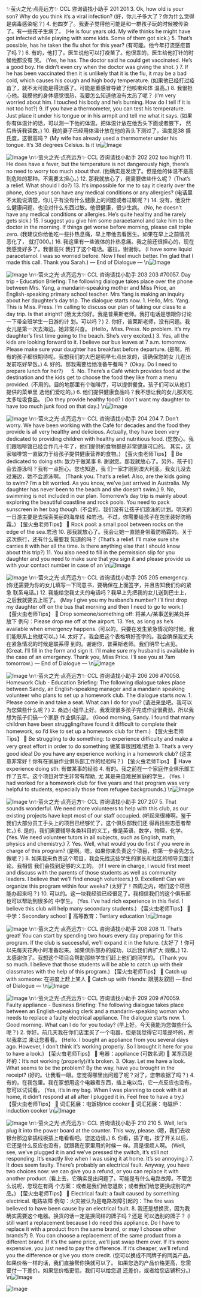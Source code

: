 ✨萤火之光·点亮远方✨
CCL 咨询请找小助手
201
201
3.
Ok, how old is your son? Why do you think it’s a viral infection?
(好，你儿子多大了？你为什么觉得是病毒感染呢？)
4.
他四岁了。我妻子觉得他可能是和一群孩子玩的时候被传染了。有一些孩子生病了。
(He is four years old. My wife thinks he might have got infected while playing with some
kids. Some of them got sick.)
5.
That’s possible, has he taken the flu shot for this year?
(有可能。他今年打流感疫苗了吗？)
6.
有的，他打了。医生说他可以打疫苗了。他很乖的，医生给他打针的时候他都没有
哭。
(Yes, he has. The doctor said he could get vaccinated. He’s a good boy. He didn’t even
cry when the doctor was giving the shot. )
7.
If he has been vaccinated then it is unlikely that it is the flu, it may be a bad cold,
which causes his cough and high body temperature.
(如果他已经打过疫苗了，就不太可能是得流感了。可能是重感冒导致了他咳嗽和体
温高。)
8.
我很担心他。我摸他的身体感觉很热，我要怎么知道他没有太热了呢？
(I’m very worried about him. I touched his body and he’s burning. How do I tell if it is
not too hot?)
9.
If you have a thermometer, you can test his temperature. Just place it under his
tongue or in his armpit and tell me what it says.
(如果你有体温计的话，可以测一下他的体温。把体温计放在他舌头下面或者腋下，
然后告诉我读数。)
10. 我的妻子已经用体温计放在他的舌头下测过了，温度是38 摄氏度，这很高吗？
(My wife has already used a thermometer under his tongue. It’s 38 degrees Celsius. Is it
\n![Image](images/page201_image1.jpeg)

![Image](images/page201_image2.jpeg)
\n✨萤火之光·点亮远方✨
CCL 咨询请找小助手
202
202
too high?)
11. He does have a fever, but the temperature is not dangerously high, there’s no need
to worry too much about that.
(他确实是发烧了。但是他的体温不是高到危险的那种。不需要太担心。)
12. 那我就放心了，我需要做些什么呢？
(That’s a relief. What should I do?)
13. It’s impossible for me to say it clearly over the phone, does your son have any
medical conditions or any allergies?
(电话里不太能说清楚，你儿子有没有什么健康上的问题或者过敏呢？)
14. 没有，他没什么健康问题，也没对什么东西过敏。他很健康，很少生病。
(No, he doesn’t have any medical conditions or allergies. He’s quite healthy and he rarely
gets sick.)
15. I suggest you give him some paracetamol and take him to the doctor in the morning.
If things get worse before morning, please call triple zero.
(我建议你给他吃一些扑热息痛，早上带他去看医生。如果在早上之前情况恶化了，
就打000。)
16. 我这里有一些液体的扑热息痛。我之前还很担心的，现在我感觉好多了，我很高兴
我打了这个电话。塞拉，谢谢你。
(I have some liquid paracetamol. I was so worried before. Now I feel much better. I’m
glad that I made this call. Thank you Sarah.)
— End of Dialogue —
\n![Image](images/page202_image1.jpeg)

![Image](images/page202_image2.jpeg)
\n✨萤火之光·点亮远方✨
CCL 咨询请找小助手
203
203
#70057. Day trip - Education
Briefing: The following dialogue takes place over the phone between Mrs. Yang, a
mandarin-speaking mother and Miss Price, an English-speaking primary school teacher.
Mrs Yang is making an inquiry about her daughter’s day trip. The dialogue starts now.
1.
Hello, Mrs. Yang. This is Miss. Press. I’m calling to discuss our plan of taking our
class to a day trip. Is that alright?
(杨太太你好。我是普莱斯老师。我打电话是想跟你讨论一下带全班学生一日游的计
划。可以吗？)
2.
你好，普莱斯老师，没有问题。我女儿是第一次去海边。她非常兴奋。
(Hello，Miss. Press. No problem. It’s my daughter’s first time going to the beach. She’s
very excited.)
3.
Yes, all the kids are looking forward to it. I believe our bus leaves at 7 a.m.
tomorrow. Please make sure your daughter has breakfast before departure.
(是啊，所有的孩子都很期待呢。我想我们的大巴是明早七点出发的，请确保您的女
儿在出发前吃好早饭。)
4.
好的。那我需要给她准备午餐吗？
(Okay. Do I need to prepare lunch for her?)
 
5.
No. There’s a Café which provides food at the destination and the kids get to choose
the food they like from a menu provided.
(不用的。目的地那里有个咖啡厅，可以提供餐食。孩子们可以从他们提供的菜单里
选他们爱吃的。)
6.
他们提供健康食品吗？我不想让我的女儿那天吃太多垃圾食品。
(Do they provide healthy food? I don’t want my daughter to have too much junk food on
that day.)
\n![Image](images/page203_image1.jpeg)

![Image](images/page203_image2.jpeg)
\n✨萤火之光·点亮远方✨
CCL 咨询请找小助手
204
204
7.
Don’t worry. We have been working with the Café for decades and the food they
provide is all very healthy and delicious. Actually, they have been very dedicated to
providing children with healthy and nutritious food.
(您放心。我们跟咖啡馆已经合作几十年了，他们提供的食物都是非常健康可口的。
其实，这家咖啡馆一直致力于给孩子提供健康营养的食物。)
【萤火虫老师Tips】

Be dedicated to doing sth: 致力于做某事
8.
谢谢您。那我就放心了。另外，孩子们会去游泳吗？我有一点担心。您也知道，我
们一家才刚到澳大利亚。我女儿没去过海边，她不会游泳啊。
(Thank you. That’s a relief. Also, are the kids going to swim? I’m a bit worried. As you
know, we’ve just arrived in Australia. My daughter has never been to the beach and she
doesn’t swim.)
9.
No, swimming is not included in our plan. Tomorrow’s day trip is mainly about
exploring the beautiful coastline and rock pools. You need to pack sunscreen in her
bag though.
(不会的，我们没有让孩子们游泳的计划。明天的一日游主要是去探索美丽的海岸线
和岩池。不过，你需要给孩子在包里装好防晒霜。)
【萤火虫老师Tips】

Rock pool: a small pool between rocks on the edge of the sea.岩池
10. 那我就放心了。我会让她一直随身带着防晒霜的。关于这次旅行，还有什么需要我
知道的吗？
(That’s a relief. I’ll make sure she carries it with her all the time. Is there anything else
that I should know about this trip?)
11. You also need to fill in the permission slip for you daughter and you need to make
sure that you sign it and please provide us with your contact number in case of an
\n![Image](images/page204_image1.jpeg)

![Image](images/page204_image2.jpeg)
\n✨萤火之光·点亮远方✨
CCL 咨询请找小助手
205
205
emergency.
(你还需要为你的女儿填写一下同意书，要确保在上面签字，并且告知我们你的紧急
联系电话。)
12. 我能给您我丈夫的电话吗？我早上先把我的女儿送到巴士上，之后我就要去上班了。
(May I give you my husband’s number? I’ll first drop my daughter off on the bus that
morning and then I need to go to work.)
【萤火虫老师Tips】

Drop someone/something off: 将某人/某事送到某处并放下
例句：Please drop me off at the airport.
13. Yes, as long as he’s available when emergency happens.
(可以的，只要在发生紧急情况的时候，我们能联系上他就可以。)
14. 太好了。我会把这个表格填好签字的。我会确保我丈夫在紧急情况的时候是联系得
到的。谢谢你，普莱斯老师。我们明早七点见。
(Great. I’ll fill in the form and sign it. I’ll make sure my husband is available in the case
of an emergency. Thank you, Miss Price. I’ll see you at 7am tomorrow.)
— End of Dialogue —
\n![Image](images/page205_image1.jpeg)

![Image](images/page205_image2.jpeg)
\n✨萤火之光·点亮远方✨
CCL 咨询请找小助手
206
206
#70058. Homework Club - Education
Briefing: The following dialogue takes place between Sandy, an English-speaking
manager and a mandarin speaking volunteer who plans to set up a homework club. The
dialogue starts now.
1.
Please come in and take a seat. What can I do for you?
(请进来坐吧。我可以为您做些什么呢？)
2.
桑迪小姐早上好。我发现很多孩子完成作业很费劲，所以我想为孩子们搞一个家庭
作业俱乐部。
(Good morning, Sandy. I found that many children have been struggling/have found it
difficult to complete their homework, so I’d like to set up a homework club for them.)
【萤火虫老师Tips】

Be struggling to do something: to experience difficulty and make a very great effort
in order to do something 做某事很困难/费劲
3.
That’s a very good idea! Do you have any experience working in a homework club?
(这主意非常好！你有在家庭作业俱乐部工作的经验吗？)
【萤火虫老师Tips】

Have experience doing sth: 有做某事的经验
4.
有的。我之前在一个家庭作业俱乐部工作了五年。这个项目对学生非常有帮助, 尤
其是来自难民家庭的学生。
(Yes. I had worked for a homework club for five years and that program was very helpful
to students, especially those from refugee backgrounds.)
\n![Image](images/page206_image1.jpeg)

![Image](images/page206_image2.jpeg)
\n✨萤火之光·点亮远方✨
CCL 咨询请找小助手
207
207
5.
That sounds wonderful. We need more volunteers to help with this club, as our
existing projects have kept most of our staff occupied.
(听起来很棒啊。鉴于我们大部分员工手头上的项目已经够忙了，这个俱乐部我们还
得再找些志愿者帮忙。)
6.
是的，我们需要辅导各类科目的义工，像是英语，数学，物理，化学。
(Yes. We need volunteer tutors in all subjects, such as English, math, physics and
chemistry.)
7.
Yes. Well, what would you do first if you were in charge of this program?
(是啊。嗯，如果你来负责这个项目，你第一步会先怎么做呢？)
8.
如果我来负责这个项目，我会先找这些学生的家长和社区的领导见面讨论。我相信
我们会找到足够的义工的。
(If I were in charge, I would first meet and discuss with the parents of those students as
well as community leaders. I believe that we’ll find enough volunteers.)
9.
Excellent! Can we organize this program within four weeks?
(太好了！四周之内，咱们这个项目能办起来吗？)
10. 可以的。这一块我经验已经很足了。我相信我们的这个俱乐部也可以帮助到很多的
中学生。
(Yes. I’ve had rich experience in this field. I believe this club will help many secondary
students.)
【萤火虫老师Tips】

中学：Secondary school

高等教育：Tertiary education
\n![Image](images/page207_image1.jpeg)

![Image](images/page207_image2.jpeg)
\n✨萤火之光·点亮远方✨
CCL 咨询请找小助手
208
208
11. That’s great! You can start by spending two hours every day preparing for this
program. If the club is successful, we’ll expand it in the future.
(太好了！你可以先每天花两小时准备起来。如果俱乐部办的成功，以后我们再扩大
规模。)
12. 太感谢你了。我想这个项目会帮助那些学生们赶上他们的同学的。
(Thank you so much. I believe that those students will be able to catch up with their
classmates with the help of this program.)
【萤火虫老师Tips】

Catch up with someone: 在进度上赶上某人

Catch up with friends: 跟朋友叙旧
— End of Dialogue —
\n![Image](images/page208_image1.jpeg)

![Image](images/page208_image2.jpeg)
\n✨萤火之光·点亮远方✨
CCL 咨询请找小助手
209
209
#70059. Faulty appliance - Business
Briefing: The following dialogue takes place between an English-speaking clerk and a
mandarin-speaking woman who needs to replace a faulty electrical appliance. The
dialogue starts now.
1.
Good morning. What can I do for you today?
(早上好。今天我能为您做些什么呢？)
2.
你好。前几天我在你们店里买了一个电器，但是我觉得它可能是坏的，所以我拿过
来让您看看。
(Hello. I bought an appliance from you several days ago. However, I don’t think it’s
working properly. So I brought it here for you to have a look.)
【萤火虫老师Tips】

电器：appliance (可数名词)

某东西是坏的：It’s not working (properly)/it’s broken.
3.
Okay. Let me have a look. What seems to be the problem? By the way, have you
brought in the receipt?
(好的。让我看一眼。您觉得哪里出问题了呢？对了，您带收据了吗？)
4.
有的，在我包里。我在家想用这个电器煮东西，插上电以后，它一点反应也没有。
您可以试试看。
(Yes, it’s in my bag. When I was planning to cook with it at home, it didn’t respond at all
after I plugged it in. Feel free to have a try.)
【萤火虫老师Tips】

词汇拓展：电饭锅rice cooker

词汇拓展：电磁炉：induction cooker
\n![Image](images/page209_image1.jpeg)

![Image](images/page209_image2.jpeg)
\n✨萤火之光·点亮远方✨
CCL 咨询请找小助手
210
210
5.
Well, let’s plug it into the power board at the counter. This way, please.
(嗯，我们去收银台那边拿插线板插上电看看吧。您这边请。)
6.
你看，插了电，按了开关以后，它还是什么反应也没有，就跟我在家里用的时候一
样。真是很烦人啊。
(Well, see, we’ve plugged it in and we’ve pressed the switch, it’s still not responding. It’s
exactly like when I was using it at home. It’s so annoying.)
7.
It does seem faulty. There’s probably an electrical fault. Anyway, you have two
choices now: we can give you a refund, or you can replace it with another product.
(看上去，它确实是出问题了。可能是有什么电路故障。不管怎么说呢，您现在有两
个方案：或者是我们给您退款；或者我们给您更换成别的产品。)
【萤火虫老师Tips】

Electrical fault: a fault caused by something electrical. 电路故障
例句：火灾被认为是电路故障引起的：The fire was believed to have been cause by
an electrical fault.
8.
我还是想换货，因为我确实需要这个电器。换货的话一定是换同样的牌子吗？还是
可以选别的牌子？
(I still want a replacement because I do need this appliance. Do I have to replace it with a
product from the same brand, or may I choose other brands?)
9.
You can choose a replacement of the same product from a different brand. If it’s the
same price, we’ll just swap them over. If it’s more expensive, you just need to pay
the difference. If it’s cheaper, we’ll refund you the difference or give you store
credit.
(您可以换成不同牌子的同类产品，如果价格一样的话，我们直接帮你换就可以了。
如果您选的产品价格更高，您需要付一下差价。如果您价格更低，我们可以给您退
还差价，或者给您店铺积分。)
\n![Image](images/page210_image1.jpeg)

![Image](images/page210_image2.jpeg)